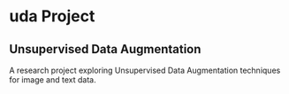 # uda Project

## Unsupervised Data Augmentation

A research project exploring Unsupervised Data Augmentation techniques for image and text data.
